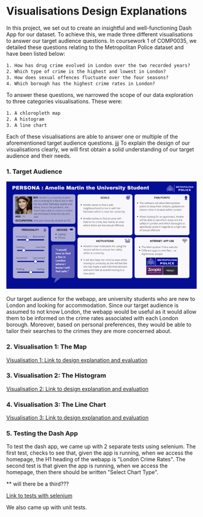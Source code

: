 # Visualisations Design Explanations

In this project, we set out to create an insightful and well-functioning Dash App for our dataset. To achieve this, we made three different visualisations to answer our target audience questions.
In coursework 1 of COMP0035, we detailed these questions relating to the Metropolitan Police dataset and have been listed below:

    1. How has drug crime evolved in London over the two recorded years?
    2. Which type of crime is the highest and lowest in London?
    3. How does sexual offences fluctuate over the four seasons?
    4. Which borough has the highest crime rates in London?

To answer these questions, we narrowed the scope of our data exploration to three categories visualisations. These were:

    1. A chloropleth map
    2. A histogram
    3. A line chart

Each of these visualisations are able to answer one or multiple of the aforementioned target audience questions. 
jjj
To explain the design of our visualisations clearly, we will first obtain a solid understanding of our target audience and their needs.

### 1. Target Audience

![Persona](../assets/persona.png)

Our target audience for the webapp, are university students who are new to London and looking for accommodation.
Since our target audience is assumed to not know London, the webapp would be useful as it would allow them to be informed on the crime rates associated with each London borough.
Moreover, based on personal preferences, they would be able to tailor their searches to the crimes they are more concerned about.

### 2. Visualisation 1: The Map

[Visualisation 1: Link to design explanation and evaluation](../markdown_files/visualisation_1.md)

### 3. Visualisation 2: The Histogram

[Visualisation 2: Link to design explanation and evaluation](../markdown_files/visualisation_2.md)

### 4. Visualisation 3: The Line Chart

[Visualisation 3: Link to design explanation and evaluation](../markdown_files/visualisation_3.md)

### 5. Testing the Dash App

To test the dash app, we came up with 2 separate tests using selenium.
The first test, checks to see that, given the app is running, when we access the homepage, the H1 heading of the webapp is "London Crime Rates".
The second test is that given the app is running, when we access the homepage, then there should be written "Select Chart Type".

** will there be a third???

[Link to tests with selenium](tests/test_crime.py)

We also came up with unit tests. 





